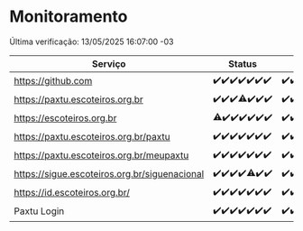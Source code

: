 # Monitoramento

Última verificação: 13/05/2025 16:07:00 -03

|Serviço|Status|Últimas 24h|
|---|---|---|
|https://github.com|<span title="2025-05-06: OK=23">✔️</span><span title="2025-05-07: OK=23">✔️</span><span title="2025-05-08: OK=23">✔️</span><span title="2025-05-09: OK=23">✔️</span><span title="2025-05-10: OK=23">✔️</span><span title="2025-05-11: OK=23">✔️</span><span title="2025-05-12: OK=18">✔️</span>|<span title="12/05/2025 16:07:00 -03 : 200">✔️</span><span title="12/05/2025 17:10:00 -03 : 200">✔️</span><span title="12/05/2025 18:08:00 -03 : 200">✔️</span><span title="12/05/2025 19:09:00 -03 : 200">✔️</span><span title="12/05/2025 20:08:00 -03 : 200">✔️</span><span title="12/05/2025 21:47:00 -03 : 200">✔️</span><span title="12/05/2025 23:28:00 -03 : 200">✔️</span><span title="13/05/2025 00:36:00 -03 : 200">✔️</span><span title="13/05/2025 01:13:00 -03 : 200">✔️</span><span title="13/05/2025 02:10:00 -03 : 200">✔️</span><span title="13/05/2025 03:14:00 -03 : 200">✔️</span><span title="13/05/2025 04:10:00 -03 : 200">✔️</span><span title="13/05/2025 05:13:00 -03 : 200">✔️</span><span title="13/05/2025 06:10:00 -03 : 200">✔️</span><span title="13/05/2025 07:10:00 -03 : 200">✔️</span><span title="13/05/2025 08:08:00 -03 : 200">✔️</span><span title="13/05/2025 09:18:00 -03 : 200">✔️</span><span title="13/05/2025 10:25:00 -03 : 200">✔️</span><span title="13/05/2025 11:09:00 -03 : 200">✔️</span><span title="13/05/2025 12:09:00 -03 : 200">✔️</span><span title="13/05/2025 13:12:00 -03 : 200">✔️</span><span title="13/05/2025 14:09:00 -03 : 200">✔️</span><span title="13/05/2025 15:13:00 -03 : 200">✔️</span><span title="13/05/2025 16:07:00 -03 : 200">✔️</span>|
|https://paxtu.escoteiros.org.br|<span title="2025-05-06: OK=23">✔️</span><span title="2025-05-07: OK=23">✔️</span><span title="2025-05-08: OK=23">✔️</span><span title="2025-05-09: OK=22, Falhas=1">⚠️</span><span title="2025-05-10: OK=23">✔️</span><span title="2025-05-11: OK=23">✔️</span><span title="2025-05-12: OK=18">✔️</span>|<span title="12/05/2025 16:07:00 -03 : 200">✔️</span><span title="12/05/2025 17:10:00 -03 : 200">✔️</span><span title="12/05/2025 18:08:00 -03 : 200">✔️</span><span title="12/05/2025 19:09:00 -03 : 200">✔️</span><span title="12/05/2025 20:08:00 -03 : 200">✔️</span><span title="12/05/2025 21:47:00 -03 : 200">✔️</span><span title="12/05/2025 23:28:00 -03 : 200">✔️</span><span title="13/05/2025 00:36:00 -03 : 200">✔️</span><span title="13/05/2025 01:13:00 -03 : 200">✔️</span><span title="13/05/2025 02:10:00 -03 : 200">✔️</span><span title="13/05/2025 03:14:00 -03 : 200">✔️</span><span title="13/05/2025 04:10:00 -03 : 200">✔️</span><span title="13/05/2025 05:13:00 -03 : 200">✔️</span><span title="13/05/2025 06:10:00 -03 : 200">✔️</span><span title="13/05/2025 07:10:00 -03 : 200">✔️</span><span title="13/05/2025 08:08:00 -03 : 200">✔️</span><span title="13/05/2025 09:18:00 -03 : 200">✔️</span><span title="13/05/2025 10:25:00 -03 : 200">✔️</span><span title="13/05/2025 11:09:00 -03 : 200">✔️</span><span title="13/05/2025 12:09:00 -03 : 200">✔️</span><span title="13/05/2025 13:12:00 -03 : 200">✔️</span><span title="13/05/2025 14:09:00 -03 : 200">✔️</span><span title="13/05/2025 15:13:00 -03 : 200">✔️</span><span title="13/05/2025 16:07:00 -03 : 200">✔️</span>|
|https://escoteiros.org.br|<span title="2025-05-06: OK=22, Falhas=1">⚠️</span><span title="2025-05-07: OK=23">✔️</span><span title="2025-05-08: OK=23">✔️</span><span title="2025-05-09: OK=23">✔️</span><span title="2025-05-10: OK=23">✔️</span><span title="2025-05-11: OK=23">✔️</span><span title="2025-05-12: OK=18">✔️</span>|<span title="12/05/2025 16:07:00 -03 : 200">✔️</span><span title="12/05/2025 17:10:00 -03 : 200">✔️</span><span title="12/05/2025 18:08:00 -03 : 200">✔️</span><span title="12/05/2025 19:09:00 -03 : 200">✔️</span><span title="12/05/2025 20:08:00 -03 : 200">✔️</span><span title="12/05/2025 21:47:00 -03 : 200">✔️</span><span title="12/05/2025 23:28:00 -03 : 200">✔️</span><span title="13/05/2025 00:36:00 -03 : 200">✔️</span><span title="13/05/2025 01:13:00 -03 : 200">✔️</span><span title="13/05/2025 02:10:00 -03 : 200">✔️</span><span title="13/05/2025 03:14:00 -03 : 200">✔️</span><span title="13/05/2025 04:10:00 -03 : 200">✔️</span><span title="13/05/2025 05:13:00 -03 : 200">✔️</span><span title="13/05/2025 06:10:00 -03 : 200">✔️</span><span title="13/05/2025 07:10:00 -03 : 200">✔️</span><span title="13/05/2025 08:08:00 -03 : 200">✔️</span><span title="13/05/2025 09:18:00 -03 : 200">✔️</span><span title="13/05/2025 10:25:00 -03 : 200">✔️</span><span title="13/05/2025 11:09:00 -03 : 200">✔️</span><span title="13/05/2025 12:09:00 -03 : 200">✔️</span><span title="13/05/2025 13:12:00 -03 : 200">✔️</span><span title="13/05/2025 14:09:00 -03 : 200">✔️</span><span title="13/05/2025 15:13:00 -03 : 200">✔️</span><span title="13/05/2025 16:07:00 -03 : 200">✔️</span>|
|https://paxtu.escoteiros.org.br/paxtu|<span title="2025-05-06: OK=23">✔️</span><span title="2025-05-07: OK=23">✔️</span><span title="2025-05-08: OK=23">✔️</span><span title="2025-05-09: OK=23">✔️</span><span title="2025-05-10: OK=23">✔️</span><span title="2025-05-11: OK=23">✔️</span><span title="2025-05-12: OK=18">✔️</span>|<span title="12/05/2025 16:07:00 -03 : 200">✔️</span><span title="12/05/2025 17:10:00 -03 : 200">✔️</span><span title="12/05/2025 18:08:00 -03 : 200">✔️</span><span title="12/05/2025 19:09:00 -03 : 200">✔️</span><span title="12/05/2025 20:08:00 -03 : 200">✔️</span><span title="12/05/2025 21:47:00 -03 : 200">✔️</span><span title="12/05/2025 23:28:00 -03 : 200">✔️</span><span title="13/05/2025 00:36:00 -03 : 200">✔️</span><span title="13/05/2025 01:13:00 -03 : 200">✔️</span><span title="13/05/2025 02:10:00 -03 : 200">✔️</span><span title="13/05/2025 03:14:00 -03 : 200">✔️</span><span title="13/05/2025 04:10:00 -03 : 200">✔️</span><span title="13/05/2025 05:13:00 -03 : 200">✔️</span><span title="13/05/2025 06:10:00 -03 : 200">✔️</span><span title="13/05/2025 07:10:00 -03 : 200">✔️</span><span title="13/05/2025 08:08:00 -03 : 200">✔️</span><span title="13/05/2025 09:18:00 -03 : 200">✔️</span><span title="13/05/2025 10:25:00 -03 : 200">✔️</span><span title="13/05/2025 11:09:00 -03 : 200">✔️</span><span title="13/05/2025 12:09:00 -03 : 200">✔️</span><span title="13/05/2025 13:12:00 -03 : 200">✔️</span><span title="13/05/2025 14:09:00 -03 : 200">✔️</span><span title="13/05/2025 15:13:00 -03 : 200">✔️</span><span title="13/05/2025 16:07:00 -03 : 200">✔️</span>|
|https://paxtu.escoteiros.org.br/meupaxtu|<span title="2025-05-06: OK=23">✔️</span><span title="2025-05-07: OK=23">✔️</span><span title="2025-05-08: OK=23">✔️</span><span title="2025-05-09: OK=23">✔️</span><span title="2025-05-10: OK=23">✔️</span><span title="2025-05-11: OK=23">✔️</span><span title="2025-05-12: OK=18">✔️</span>|<span title="12/05/2025 16:07:00 -03 : 200">✔️</span><span title="12/05/2025 17:10:00 -03 : 200">✔️</span><span title="12/05/2025 18:08:00 -03 : 200">✔️</span><span title="12/05/2025 19:09:00 -03 : 200">✔️</span><span title="12/05/2025 20:09:00 -03 : 200">✔️</span><span title="12/05/2025 21:47:00 -03 : 200">✔️</span><span title="12/05/2025 23:28:00 -03 : 200">✔️</span><span title="13/05/2025 00:36:00 -03 : 200">✔️</span><span title="13/05/2025 01:13:00 -03 : 200">✔️</span><span title="13/05/2025 02:10:00 -03 : 200">✔️</span><span title="13/05/2025 03:14:00 -03 : 200">✔️</span><span title="13/05/2025 04:10:00 -03 : 200">✔️</span><span title="13/05/2025 05:13:00 -03 : 200">✔️</span><span title="13/05/2025 06:10:00 -03 : 200">✔️</span><span title="13/05/2025 07:10:00 -03 : 200">✔️</span><span title="13/05/2025 08:08:00 -03 : 200">✔️</span><span title="13/05/2025 09:18:00 -03 : 200">✔️</span><span title="13/05/2025 10:25:00 -03 : 200">✔️</span><span title="13/05/2025 11:09:00 -03 : 200">✔️</span><span title="13/05/2025 12:09:00 -03 : 200">✔️</span><span title="13/05/2025 13:12:00 -03 : 200">✔️</span><span title="13/05/2025 14:09:00 -03 : 200">✔️</span><span title="13/05/2025 15:13:00 -03 : 200">✔️</span><span title="13/05/2025 16:07:00 -03 : 200">✔️</span>|
|https://sigue.escoteiros.org.br/siguenacional|<span title="2025-05-06: OK=23">✔️</span><span title="2025-05-07: OK=23">✔️</span><span title="2025-05-08: OK=23">✔️</span><span title="2025-05-09: OK=23">✔️</span><span title="2025-05-10: OK=22, Falhas=1">⚠️</span><span title="2025-05-11: OK=23">✔️</span><span title="2025-05-12: OK=18">✔️</span>|<span title="12/05/2025 16:07:00 -03 : 200">✔️</span><span title="12/05/2025 17:10:00 -03 : 200">✔️</span><span title="12/05/2025 18:08:00 -03 : 200">✔️</span><span title="12/05/2025 19:09:00 -03 : 200">✔️</span><span title="12/05/2025 20:09:00 -03 : 200">✔️</span><span title="12/05/2025 21:47:00 -03 : 200">✔️</span><span title="12/05/2025 23:28:00 -03 : 200">✔️</span><span title="13/05/2025 00:36:00 -03 : 200">✔️</span><span title="13/05/2025 01:13:00 -03 : 200">✔️</span><span title="13/05/2025 02:10:00 -03 : 200">✔️</span><span title="13/05/2025 03:14:00 -03 : 200">✔️</span><span title="13/05/2025 04:10:00 -03 : 200">✔️</span><span title="13/05/2025 05:13:00 -03 : 200">✔️</span><span title="13/05/2025 06:10:00 -03 : 200">✔️</span><span title="13/05/2025 07:10:00 -03 : 200">✔️</span><span title="13/05/2025 08:08:00 -03 : 200">✔️</span><span title="13/05/2025 09:18:00 -03 : 200">✔️</span><span title="13/05/2025 10:25:00 -03 : 200">✔️</span><span title="13/05/2025 11:09:00 -03 : 200">✔️</span><span title="13/05/2025 12:09:00 -03 : 200">✔️</span><span title="13/05/2025 13:12:00 -03 : 200">✔️</span><span title="13/05/2025 14:09:00 -03 : 200">✔️</span><span title="13/05/2025 15:13:00 -03 : 200">✔️</span><span title="13/05/2025 16:07:00 -03 : 200">✔️</span>|
|https://id.escoteiros.org.br/|<span title="2025-05-06: OK=23">✔️</span><span title="2025-05-07: OK=23">✔️</span><span title="2025-05-08: OK=23">✔️</span><span title="2025-05-09: OK=23">✔️</span><span title="2025-05-10: OK=23">✔️</span><span title="2025-05-11: OK=23">✔️</span><span title="2025-05-12: OK=18">✔️</span>|<span title="12/05/2025 16:07:00 -03 : 200">✔️</span><span title="12/05/2025 17:10:00 -03 : 200">✔️</span><span title="12/05/2025 18:08:00 -03 : 200">✔️</span><span title="12/05/2025 19:09:00 -03 : 200">✔️</span><span title="12/05/2025 20:09:00 -03 : 200">✔️</span><span title="12/05/2025 21:47:00 -03 : 200">✔️</span><span title="12/05/2025 23:28:00 -03 : 200">✔️</span><span title="13/05/2025 00:36:00 -03 : 200">✔️</span><span title="13/05/2025 01:13:00 -03 : 200">✔️</span><span title="13/05/2025 02:10:00 -03 : 200">✔️</span><span title="13/05/2025 03:14:00 -03 : 200">✔️</span><span title="13/05/2025 04:10:00 -03 : 200">✔️</span><span title="13/05/2025 05:13:00 -03 : 200">✔️</span><span title="13/05/2025 06:10:00 -03 : 200">✔️</span><span title="13/05/2025 07:10:00 -03 : 200">✔️</span><span title="13/05/2025 08:08:00 -03 : 200">✔️</span><span title="13/05/2025 09:18:00 -03 : 200">✔️</span><span title="13/05/2025 10:25:00 -03 : 200">✔️</span><span title="13/05/2025 11:09:00 -03 : 200">✔️</span><span title="13/05/2025 12:09:00 -03 : 200">✔️</span><span title="13/05/2025 13:12:00 -03 : 200">✔️</span><span title="13/05/2025 14:09:00 -03 : 200">✔️</span><span title="13/05/2025 15:13:00 -03 : 200">✔️</span><span title="13/05/2025 16:07:00 -03 : 200">✔️</span>|
|Paxtu Login|<span title="2025-05-06: OK=23">✔️</span><span title="2025-05-07: OK=23">✔️</span><span title="2025-05-08: OK=23">✔️</span><span title="2025-05-09: OK=23">✔️</span><span title="2025-05-10: OK=23">✔️</span><span title="2025-05-11: OK=23">✔️</span><span title="2025-05-12: OK=18">✔️</span>|<span title="12/05/2025 16:07:00 -03 : 200">✔️</span><span title="12/05/2025 17:10:00 -03 : 200">✔️</span><span title="12/05/2025 18:08:00 -03 : 200">✔️</span><span title="12/05/2025 19:09:00 -03 : 200">✔️</span><span title="12/05/2025 20:09:00 -03 : 200">✔️</span><span title="12/05/2025 21:47:00 -03 : 200">✔️</span><span title="12/05/2025 23:28:00 -03 : 200">✔️</span><span title="13/05/2025 00:36:00 -03 : 200">✔️</span><span title="13/05/2025 01:13:00 -03 : 200">✔️</span><span title="13/05/2025 02:10:00 -03 : 200">✔️</span><span title="13/05/2025 03:14:00 -03 : 200">✔️</span><span title="13/05/2025 04:10:00 -03 : 200">✔️</span><span title="13/05/2025 05:13:00 -03 : 200">✔️</span><span title="13/05/2025 06:10:00 -03 : 200">✔️</span><span title="13/05/2025 07:10:00 -03 : 200">✔️</span><span title="13/05/2025 08:08:00 -03 : 200">✔️</span><span title="13/05/2025 09:18:00 -03 : 200">✔️</span><span title="13/05/2025 10:25:00 -03 : 200">✔️</span><span title="13/05/2025 11:09:00 -03 : 200">✔️</span><span title="13/05/2025 12:09:00 -03 : 200">✔️</span><span title="13/05/2025 13:12:00 -03 : 200">✔️</span><span title="13/05/2025 14:09:00 -03 : 200">✔️</span><span title="13/05/2025 15:13:00 -03 : 200">✔️</span><span title="13/05/2025 16:07:00 -03 : 200">✔️</span>|
